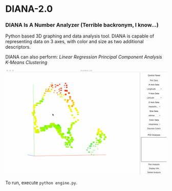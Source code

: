 # DIANA-2.0
### DIANA Is A Number Analyzer (Terrible backronym, I know...)

Python based 3D graphing and data analysis tool.
DIANA is capable of representing data on 3 axes, with color and size as two additional descriptors.

DIANA can also perform:
*Linear Regression*
*Principal Component Analysis*
*K-Means Clustering*

![Demo](/misc/demo.gif)

To run, execute `python engine.py`.
